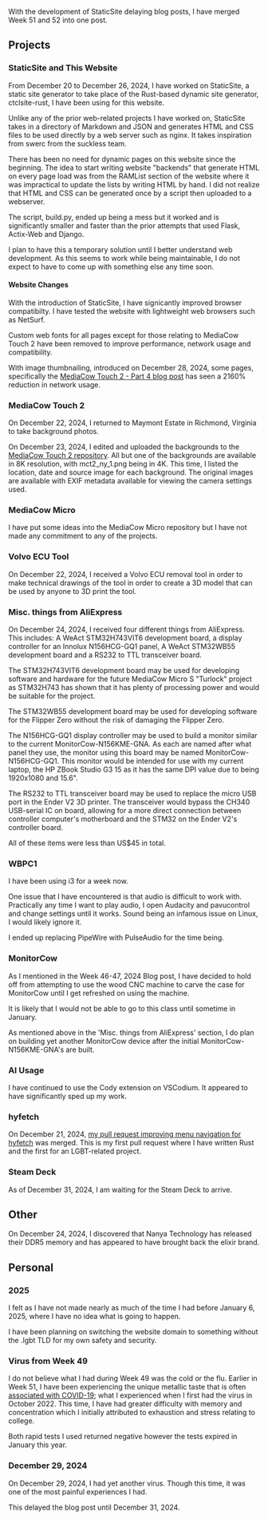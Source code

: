 With the development of StaticSite delaying blog posts, I have merged Week 51 and 52 into one post.

## Projects

### StaticSite and This Website
From December 20 to December 26, 2024, I have worked on StaticSite, a static site generator to take place of the Rust-based dynamic site generator, ctclsite-rust, I have been using for this website.

Unlike any of the prior web-related projects I have worked on, StaticSite takes in a directory of Markdown and JSON and generates HTML and CSS files to be used directly by a web server such as nginx. It takes inspiration from swerc from the suckless team.

There has been no need for dynamic pages on this website since the beginning. The idea to start writing website "backends" that generate HTML on every page load was from the RAMList section of the website where it was impractical to update the lists by writing HTML by hand. I did not realize that HTML and CSS can be generated once by a script then uploaded to a webserver.

The script, build.py, ended up being a mess but it worked and is significantly smaller and faster than the prior attempts that used Flask, Actix-Web and Django.

I plan to have this a temporary solution until I better understand web development. As this seems to work while being maintainable, I do not expect to have to come up with something else any time soon.

#### Website Changes
With the introduction of StaticSite, I have signicantly improved browser compatibilty. I have tested the website with lightweight web browsers such as NetSurf.

Custom web fonts for all pages except for those relating to MediaCow Touch 2 have been removed to improve performance, network usage and compatibility.

With image thumbnailing, introduced on December 28, 2024, some pages, specifically the [MediaCow Touch 2 - Part 4 blog post](/blog/mct2_p4/) has seen a 2160% reduction in network usage.


### MediaCow Touch 2
On December 22, 2024, I returned to Maymont Estate in Richmond, Virginia to take background photos.

On December 23, 2024, I edited and uploaded the backgrounds to the [MediaCow Touch 2 repository](https://github.com/ctcl-bregis/mct2/tree/main/media/background). All but one of the backgrounds are available in 8K resolution, with mct2\_ny\_1.png being in 4K. This time, I listed the location, date and source image for each background. The original images are available with EXIF metadata available for viewing the camera settings used.

### MediaCow Micro
I have put some ideas into the MediaCow Micro repository but I have not made any commitment to any of the projects.

### Volvo ECU Tool
On December 22, 2024, I received a Volvo ECU removal tool in order to make technical drawings of the tool in order to create a 3D model that can be used by anyone to 3D print the tool.

### Misc. things from AliExpress
On December 24, 2024, I received four different things from AliExpress. This includes: A WeAct STM32H743VIT6 development board, a display controller for an Innolux N156HCG-GQ1 panel, A WeAct STM32WB55 development board and a RS232 to TTL transceiver board.

The STM32H743VIT6 development board may be used for developing software and hardware for the future MediaCow Micro S "Turlock" project as STM32H743 has shown that it has plenty of processing power and would be suitable for the project.

The STM32WB55 development board may be used for developing software for the Flipper Zero without the risk of damaging the Flipper Zero.

The N156HCG-GQ1 display controller may be used to build a monitor similar to the current MonitorCow-N156KME-GNA. As each are named after what panel they use, the monitor using this board may be named MonitorCow-N156HCG-GQ1. This monitor would be intended for use with my current laptop, the HP ZBook Studio G3 15 as it has the same DPI value due to being 1920x1080 and 15.6".

The RS232 to TTL transceiver board may be used to replace the micro USB port in the Ender V2 3D printer. The transceiver would bypass the CH340 USB-serial IC on board, allowing for a more direct connection between controller computer's motherboard and the STM32 on the Ender V2's controller board.

All of these items were less than US$45 in total.

### WBPC1
I have been using i3 for a week now. 

One issue that I have encountered is that audio is difficult to work with. Practically any time I want to play audio, I open Audacity and pavucontrol and change settings until it works. Sound being an infamous issue on Linux, I would likely ignore it.

I ended up replacing PipeWire with PulseAudio for the time being.

### MonitorCow
As I mentioned in the Week 46-47, 2024 Blog post, I have decided to hold off from attempting to use the wood CNC machine to carve the case for MonitorCow until I get refreshed on using the machine.

It is likely that I would not be able to go to this class until sometime in January.

As mentioned above in the 'Misc. things from AliExpress' section, I do plan on building yet another MonitorCow device after the initial MonitorCow-N156KME-GNA's are built. 

### AI Usage
I have continued to use the Cody extension on VSCodium. It appeared to have significantly sped up my work.

### hyfetch
On December 21, 2024, [my pull request improving menu navigation for hyfetch](https://github.com/hykilpikonna/hyfetch/pull/372) was merged. This is my first pull request where I have written Rust and the first for an LGBT-related project.

### Steam Deck
As of December 31, 2024, I am waiting for the Steam Deck to arrive.

## Other
On December 24, 2024, I discovered that Nanya Technology has released their DDR5 memory and has appeared to have brought back the elixir brand.

## Personal

### 2025
I felt as I have not made nearly as much of the time I had before January 6, 2025, where I have no idea what is going to happen.

I have been planning on switching the website domain to something without the .lgbt TLD for my own safety and security.

### Virus from Week 49
I do not believe what I had during Week 49 was the cold or the flu. Earlier in Week 51, I have been experiencing the unique metallic taste that is often [associated with COVID-19](https://pmc.ncbi.nlm.nih.gov/articles/PMC10859368/); what I experienced when I first had the virus in October 2022. This time, I have had greater difficulty with memory and concentration which I initially attributed to exhaustion and stress relating to college.

Both rapid tests I used returned negative however the tests expired in January this year.

### December 29, 2024
On December 29, 2024, I had yet another virus. Though this time, it was one of the most painful experiences I had.

This delayed the blog post until December 31, 2024.

